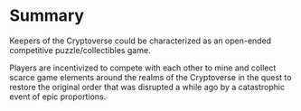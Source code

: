 # Summary

Keepers of the Cryptoverse could be characterized as an open-ended competitive puzzle/collectibles game.&#x20;

Players are incentivized to compete with each other to mine and collect scarce game elements around the realms of the Cryptoverse in the quest to restore the original order that was disrupted a while ago by a catastrophic event of epic proportions.
